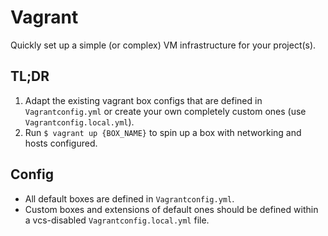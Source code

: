 # Vagrant

Quickly set up a simple (or complex) VM infrastructure for your project(s).  

## TL;DR
1. Adapt the existing vagrant box configs that are defined in ```Vagrantconfig.yml``` or create your own completely custom ones (use ```Vagrantconfig.local.yml```).  
2. Run ```$ vagrant up {BOX_NAME}``` to spin up a box with networking and hosts configured.  

## Config
* All default boxes are defined in ```Vagrantconfig.yml```.  
* Custom boxes and extensions of default ones should be defined within a vcs-disabled ```Vagrantconfig.local.yml``` file.  

